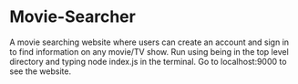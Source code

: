 # Movie-Searcher
A movie searching website where users can create an account and sign in to find information on any movie/TV show.
Run using being in the top level directory and typing node index.js in the terminal.
Go to localhost:9000 to see the website.

